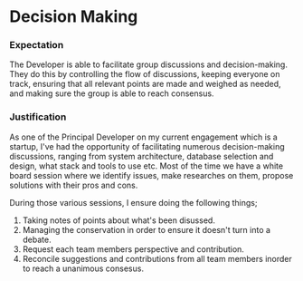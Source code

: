 # Decision Making

### Expectation
The Developer is able to facilitate group discussions and decision-making. They do this by controlling the flow of discussions, keeping everyone on track, ensuring that all relevant points are made and weighed as needed, and making sure the group is able to reach consensus.

### Justification
As one of the Principal Developer on my current engagement which is a startup, I've had the opportunity of facilitating numerous decision-making discussions, ranging from system architecture, database selection and design, what stack and tools to use etc. Most of the time we have a white board session where we  identify issues, make researches on them, propose solutions with their pros and cons.

During those various sessions, I ensure doing the following things;

1. Taking notes of points about what's been disussed.
2. Managing the conservation in order to ensure it doesn't turn into a debate.
3. Request each team members perspective and contribution.
4. Reconcile suggestions and contributions from all team members inorder to reach a unanimous consesus.